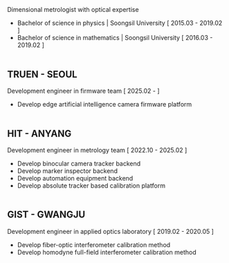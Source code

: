 ##
Dimensional metrologist with optical expertise
- Bachelor of science in physics | Soongsil University [ 2015.03 - 2019.02 ]
- Bachelor of science in mathematics | Soongsil University [ 2016.03 - 2019.02 ]
<br/></br>
## TRUEN - SEOUL ##
Development engineer in firmware team [ 2025.02 - ]
- Develop edge artificial intelligence camera firmware platform
<br/></br>

## HIT - ANYANG ## 
Development engineer in metrology team [ 2022.10 - 2025.02 ]
- Develop binocular camera tracker backend
- Develop marker inspector backend
- Develop automation equipment backend
- Develop absolute tracker based calibration platform
<br></br>
## GIST - GWANGJU ##
Development engineer in applied optics laboratory [ 2019.02 - 2020.05 ]
- Develop fiber-optic interferometer calibration method
- Develop homodyne full-field interferometer calibration method
<br></br>
<!---
Metrologist-Vian/Metrologist-Vian is a ✨ special ✨ repository because its `README.md` (this file) appears on your GitHub profile.
You can click the Preview link to take a look at your changes.
--->

